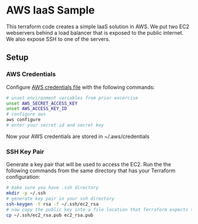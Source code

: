 # AWS IaaS Sample

This terraform code creates a simple IaaS solution in AWS.  We put two EC2 webservers behind a load balancer that is exposed to the public internet.  We also expose SSH to one of the servers.

## Setup

### AWS Credentials

Configure [AWS credentials file](https://docs.aws.amazon.com/cli/latest/userguide/cli-configure-files.html) with the following commands:

```bash
# unset environment variables from prior excercise
unset AWS_SECRET_ACCESS_KEY
unset AWS_ACCESS_KEY_ID
# configure aws
aws configure
# enter your secret id and secret key
```

Now your AWS credentials are stored in ~/.aws/credentials

### SSH Key Pair

Generate a key pair that will be used to access the EC2.
Run the the following commands from the same directory that has your Terraform configuration:

```bash
# make sure you have .ssh directory
mkdir -p ~/.ssh
# generate key pair in your ssh directory
ssh-keygen -t rsa -f ~/.ssh/ec2_rsa
# now copy the public key into a file location that Terraform expects the file to be
cp ~/.ssh/ec2_rsa.pub ec2_rsa.pub
```
